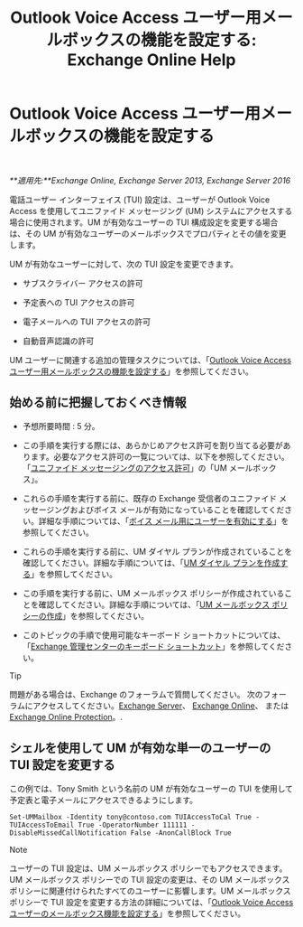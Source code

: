 ﻿---
title: 'Outlook Voice Access ユーザー用メールボックスの機能を設定する: Exchange Online Help'
TOCTitle: Outlook Voice Access ユーザー用メールボックスの機能を設定する
ms:assetid: a56bfd75-7bc5-49b9-b098-06855a720dcd
ms:mtpsurl: https://technet.microsoft.com/ja-jp/library/Bb124030(v=EXCHG.150)
ms:contentKeyID: 50555840
ms.date: 05/22/2018
mtps_version: v=EXCHG.150
ms.translationtype: HT
---

# Outlook Voice Access ユーザー用メールボックスの機能を設定する

 

_**適用先:**Exchange Online, Exchange Server 2013, Exchange Server 2016_

電話ユーザー インターフェイス (TUI) 設定は、ユーザーが Outlook Voice Access を使用してユニファイド メッセージング (UM) システムにアクセスする場合に使用されます。UM が有効なユーザーの TUI 構成設定を変更する場合は、その UM が有効なユーザーのメールボックスでプロパティとその値を変更します。

UM が有効なユーザーに対して、次の TUI 設定を変更できます。

  - サブスクライバー アクセスの許可

  - 予定表への TUI アクセスの許可

  - 電子メールへの TUI アクセスの許可

  - 自動音声認識の許可

UM ユーザーに関連する追加の管理タスクについては、「[Outlook Voice Access ユーザー用メールボックスの機能を設定する](set-mailbox-features-for-an-outlook-voice-access-user-exchange-2013-help.md)」を参照してください。

## 始める前に把握しておくべき情報

  - 予想所要時間 : 5 分。

  - この手順を実行する際には、あらかじめアクセス許可を割り当てる必要があります。必要なアクセス許可の一覧については、以下を参照してください。「[ユニファイド メッセージングのアクセス許可](unified-messaging-permissions-exchange-2013-help.md)」の「UM メールボックス」。

  - これらの手順を実行する前に、既存の Exchange 受信者のユニファイド メッセージングおよびボイス メールが有効になっていることを確認してください。詳細な手順については、「[ボイス メール用にユーザーを有効にする](enable-a-user-for-voice-mail-exchange-2013-help.md)」を参照してください。

  - これらの手順を実行する前に、UM ダイヤル プランが作成されていることを確認してください。詳細な手順については、「[UM ダイヤル プランを作成する](create-a-um-dial-plan-exchange-2013-help.md)」を参照してください。

  - この手順を実行する前に、UM メールボックス ポリシーが作成されていることを確認してください。詳細な手順については、「[UM メールボックス ポリシーの作成](create-a-um-mailbox-policy-exchange-2013-help.md)」を参照してください。

  - このトピックの手順で使用可能なキーボード ショートカットについては、「[Exchange 管理センターのキーボード ショートカット](keyboard-shortcuts-in-the-exchange-admin-center-exchange-online-protection-help.md)」を参照してください。


> [!TIP]
> 問題がある場合は、Exchange のフォーラムで質問してください。 次のフォーラムにアクセスしてください。<A href="https://go.microsoft.com/fwlink/p/?linkid=60612">Exchange Server</A>、 <A href="https://go.microsoft.com/fwlink/p/?linkid=267542">Exchange Online</A>、 または <A href="https://go.microsoft.com/fwlink/p/?linkid=285351">Exchange Online Protection</A>。.



## シェルを使用して UM が有効な単一のユーザーの TUI 設定を変更する

この例では、Tony Smith という名前の UM が有効なユーザーの TUI を使用して予定表と電子メールにアクセスできるようにします。

    Set-UMMailbox -Identity tony@contoso.com TUIAccessToCal True -TUIAccessToEmail True -OperatorNumber 111111 -DisableMissedCallNotification False -AnonCallBlock True


> [!NOTE]
> ユーザーの TUI 設定は、UM メールボックス ポリシーでもアクセスできます。UM メールボックス ポリシーでの TUI 設定の変更は、その UM メールボックス ポリシーに関連付けられたすべてのユーザーに影響します。UM メールボックス ポリシーで TUI 設定を変更する方法の詳細については、「<A href="set-mailbox-features-for-outlook-voice-access-users-exchange-2013-help.md">Outlook Voice Access ユーザーのメールボックス機能を設定する</A>」を参照してください。


